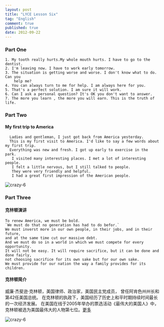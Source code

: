 ```yaml
---
layout: post
title: "LYCE Lesson Six"
tag: "English"
comment: true
published: true
date: 2012-09-22
---
```

### Part One

	1. My tooth really hurts.My whole mouth hurts. I have to go to the dentist.
	2. I'm leaving now. I have to work early tomorrow.
	3. The situation is getting worse and worse. I don't know what to do. Can you     
	    help me?
	4. You can always turn to me for help. I am always here for you.
	5. That's a perfect solution. I am sure it will work.
	6. Can I ask a personal question? It's OK you don't want to answer.
	7. The more you learn , the more you will earn. This is the truth of life.
	
### Part Two 
#### My first trip to America
```
  Ladies and gentleman, I just got back from America yesterday. 
  This is my first visit to America. I'd like to say a few words about my first trip. 
  Everything was new and fresh. I got up early to exercise in the park.
   I visited many interesting places. I met a lot of interesting people. 
   I felt a little nervous, but I still talked to people. 
   They were very friendly and helpful. 
   I had a great first impression of the American people.
```

![crazy-6](/tec/images/crazy-6.jpg)

### Part Three
####  克林顿演讲

    To renew America, we must be bold. 
    `We must do that no generation has had to do befor.` 
    We must inverst more in our own people, in their jobs, and in their future, 
    and at the same time cut our massive debt. 
    And we must do so in a world in which we must compete for every opportunity.
    It will not be easy. It will require sacrifice, but it can be done and done fairly, 
    not choosing sacrifice for its own sake but for our own sake.     
    We must provide for our nation the way a family provides for its children.

#### 克林顿简介
威廉·杰斐逊·克林顿，美国律师、政治家，美国民主党成员，
曾任阿肯色州州长和第42任美国总统。
在克林顿的执政下，美国经历了历史上和平时期持续时间最长的一次经济发展。
在美国在线于2005年举办的票选活动《最伟大的美国人》中，
克林顿被选为美国最伟大的人物第七位。[更多](http://baike.baidu.com/view/77858.htm)

![crazy-6](http://junshi.xiansheng.com/uploadfile/2010/1004/20101004063231292.jpg '克林顿图片')
